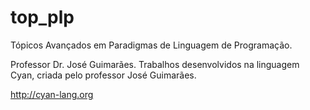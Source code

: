 # top_plp
Tópicos Avançados em Paradigmas de Linguagem de Programação.

Professor Dr. José Guimarães.
Trabalhos desenvolvidos na linguagem Cyan, criada pelo professor José Guimarães.

http://cyan-lang.org
